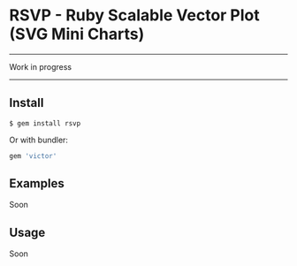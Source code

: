 RSVP - Ruby Scalable Vector Plot (SVG Mini Charts)
==================================================


---

Work in progress

---

Install
--------------------------------------------------

```
$ gem install rsvp
```

Or with bundler:

```ruby
gem 'victor'
```

Examples
--------------------------------------------------

Soon

Usage
--------------------------------------------------

Soon